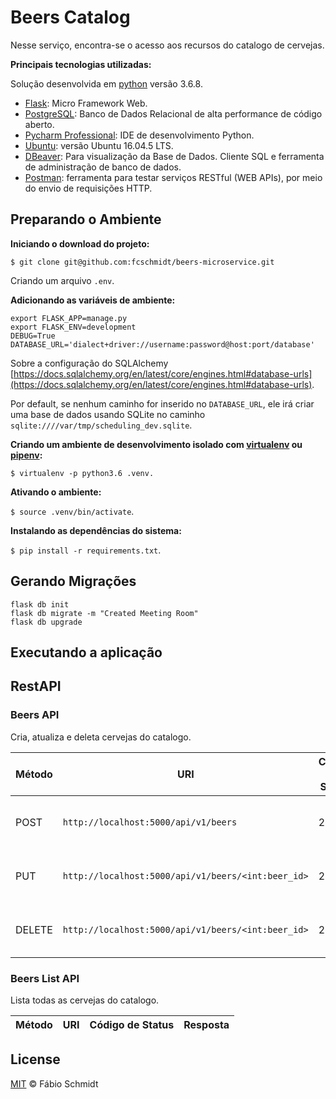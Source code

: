 # Beers Catalog


Nesse serviço, encontra-se o acesso aos recursos do catalogo de cervejas.

**Principais tecnologias utilizadas:**

Solução desenvolvida em [python](https://www.python.org/) versão 3.6.8.

- [Flask](http://flask.pocoo.org/): Micro Framework Web.
- [PostgreSQL](https://github.com/fcschmidt/backend-challenge/blob/master): Banco de Dados Relacional de alta performance de código aberto.
- [Pycharm Professional](https://www.jetbrains.com/pycharm/): IDE de desenvolvimento Python.
- [Ubuntu](http://releases.ubuntu.com/16.04/): versão Ubuntu 16.04.5 LTS.
- [DBeaver](https://dbeaver.io/download/): Para visualização da Base de Dados. Cliente SQL e ferramenta de administração de banco de dados.
- [Postman](https://www.getpostman.com/): ferramenta para testar serviços RESTful (WEB APIs), por meio do envio de requisições HTTP.


## Preparando o Ambiente

**Iniciando o download do projeto:**

`$ git clone git@github.com:fcschmidt/beers-microservice.git`

Criando um arquivo `.env`.

**Adicionando as variáveis de ambiente:**

```text
export FLASK_APP=manage.py
export FLASK_ENV=development
DEBUG=True
DATABASE_URL='dialect+driver://username:password@host:port/database'
```

Sobre a configuração do SQLAlchemy [https://docs.sqlalchemy.org/en/latest/core/engines.html#database-urls](https://docs.sqlalchemy.org/en/latest/core/engines.html#database-urls).

Por default, se nenhum caminho for inserido no `DATABASE_URL`, ele irá criar uma base de dados usando SQLite no caminho `sqlite:////var/tmp/scheduling_dev.sqlite`.

**Criando um ambiente de desenvolvimento isolado com [virtualenv](https://virtualenv.pypa.io/en/latest/) ou [pipenv](https://virtualenv.pypa.io/en/latest/):**

`$ virtualenv -p python3.6 .venv.`

**Ativando o ambiente:**

`$ source .venv/bin/activate`.

**Instalando as dependências do sistema:**

`$ pip install -r requirements.txt`.

## Gerando Migrações

```text
flask db init
flask db migrate -m "Created Meeting Room"
flask db upgrade
```

## Executando a aplicação


## RestAPI


### Beers API

Cria, atualiza e deleta cervejas do catalogo.

|Método|URI|Código de Status|Resposta|
|-------|-------|-------|-------|
|POST|`http://localhost:5000/api/v1/beers`|201|Cerveja criada com sucesso.|
|PUT|`http://localhost:5000/api/v1/beers/<int:beer_id>`|200|Cerveja atualizada com sucesso.|
|DELETE|`http://localhost:5000/api/v1/beers/<int:beer_id>`|202|Cerveja deletada com sucesso.|

### Beers List API

Lista todas as cervejas do catalogo.

|Método|URI|Código de Status|Resposta|
|-------|-------|-------|-------|


## License
[MIT](https://opensource.org/licenses/MIT) © Fábio Schmidt